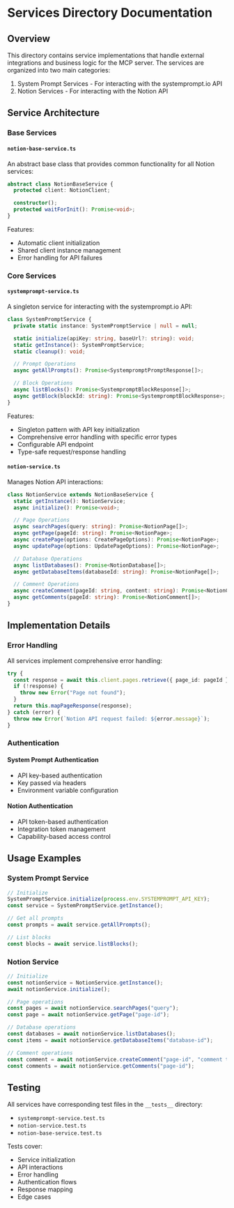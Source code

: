 # Services Directory Documentation

## Overview

This directory contains service implementations that handle external integrations and business logic for the MCP server. The services are organized into two main categories:

1. System Prompt Services - For interacting with the systemprompt.io API
2. Notion Services - For interacting with the Notion API

## Service Architecture

### Base Services

#### `notion-base-service.ts`

An abstract base class that provides common functionality for all Notion services:

```typescript
abstract class NotionBaseService {
  protected client: NotionClient;

  constructor();
  protected waitForInit(): Promise<void>;
}
```

Features:

- Automatic client initialization
- Shared client instance management
- Error handling for API failures

### Core Services

#### `systemprompt-service.ts`

A singleton service for interacting with the systemprompt.io API:

```typescript
class SystemPromptService {
  private static instance: SystemPromptService | null = null;

  static initialize(apiKey: string, baseUrl?: string): void;
  static getInstance(): SystemPromptService;
  static cleanup(): void;

  // Prompt Operations
  async getAllPrompts(): Promise<SystempromptPromptResponse[]>;

  // Block Operations
  async listBlocks(): Promise<SystempromptBlockResponse[]>;
  async getBlock(blockId: string): Promise<SystempromptBlockResponse>;
}
```

Features:

- Singleton pattern with API key initialization
- Comprehensive error handling with specific error types
- Configurable API endpoint
- Type-safe request/response handling

#### `notion-service.ts`

Manages Notion API interactions:

```typescript
class NotionService extends NotionBaseService {
  static getInstance(): NotionService;
  async initialize(): Promise<void>;

  // Page Operations
  async searchPages(query: string): Promise<NotionPage[]>;
  async getPage(pageId: string): Promise<NotionPage>;
  async createPage(options: CreatePageOptions): Promise<NotionPage>;
  async updatePage(options: UpdatePageOptions): Promise<NotionPage>;

  // Database Operations
  async listDatabases(): Promise<NotionDatabase[]>;
  async getDatabaseItems(databaseId: string): Promise<NotionPage[]>;

  // Comment Operations
  async createComment(pageId: string, content: string): Promise<NotionComment>;
  async getComments(pageId: string): Promise<NotionComment[]>;
}
```

## Implementation Details

### Error Handling

All services implement comprehensive error handling:

```typescript
try {
  const response = await this.client.pages.retrieve({ page_id: pageId });
  if (!response) {
    throw new Error("Page not found");
  }
  return this.mapPageResponse(response);
} catch (error) {
  throw new Error(`Notion API request failed: ${error.message}`);
}
```

### Authentication

#### System Prompt Authentication

- API key-based authentication
- Key passed via headers
- Environment variable configuration

#### Notion Authentication

- API token-based authentication
- Integration token management
- Capability-based access control

## Usage Examples

### System Prompt Service

```typescript
// Initialize
SystemPromptService.initialize(process.env.SYSTEMPROMPT_API_KEY);
const service = SystemPromptService.getInstance();

// Get all prompts
const prompts = await service.getAllPrompts();

// List blocks
const blocks = await service.listBlocks();
```

### Notion Service

```typescript
// Initialize
const notionService = NotionService.getInstance();
await notionService.initialize();

// Page operations
const pages = await notionService.searchPages("query");
const page = await notionService.getPage("page-id");

// Database operations
const databases = await notionService.listDatabases();
const items = await notionService.getDatabaseItems("database-id");

// Comment operations
const comment = await notionService.createComment("page-id", "comment text");
const comments = await notionService.getComments("page-id");
```

## Testing

All services have corresponding test files in the `__tests__` directory:

- `systemprompt-service.test.ts`
- `notion-service.test.ts`
- `notion-base-service.test.ts`

Tests cover:

- Service initialization
- API interactions
- Error handling
- Authentication flows
- Response mapping
- Edge cases
